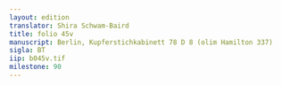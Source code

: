 ```yaml
---
layout: edition
translator: Shira Schwam-Baird
title: folio 45v
manuscript: Berlin, Kupferstichkabinett 78 D 8 (olim Hamilton 337)
sigla: BT
iip: b045v.tif
milestone: 90
---
```

